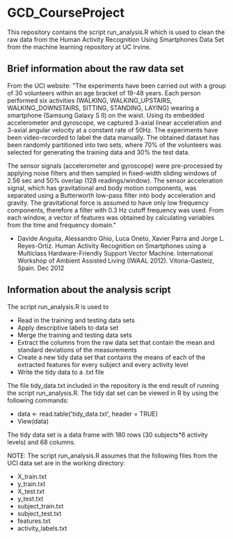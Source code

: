 # GCD_CourseProject

This repository contains the script run_analysis.R which is used to clean the raw data from the Human Activity Recognition Using Smartphones Data Set from the machine learning repository at UC Irvine.  

## Brief information about the raw data set

From the UCI website: "The experiments have been carried out with a group of 30 volunteers within an age bracket of 19-48 years. Each person performed six activities (WALKING, WALKING_UPSTAIRS, WALKING_DOWNSTAIRS, SITTING, STANDING, LAYING) wearing a smartphone (Samsung Galaxy S II) on the waist. Using its embedded accelerometer and gyroscope, we captured 3-axial linear acceleration and 3-axial angular velocity at a constant rate of 50Hz. The experiments have been video-recorded to label the data manually. The obtained dataset has been randomly partitioned into two sets, where 70% of the volunteers was selected for generating the training data and 30% the test data. 

The sensor signals (accelerometer and gyroscope) were pre-processed by applying noise filters and then sampled in fixed-width sliding windows of 2.56 sec and 50% overlap (128 readings/window). The sensor acceleration signal, which has gravitational and body motion components, was separated using a Butterworth low-pass filter into body acceleration and gravity. The gravitational force is assumed to have only low frequency components, therefore a filter with 0.3 Hz cutoff frequency was used. From each window, a vector of features was obtained by calculating variables from the time and frequency domain."

* Davide Anguita, Alessandro Ghio, Luca Oneto, Xavier Parra and Jorge L. Reyes-Ortiz. Human Activity Recognition on Smartphones using a Multiclass Hardware-Friendly Support Vector Machine. International Workshop of Ambient Assisted Living (IWAAL 2012). Vitoria-Gasteiz, Spain. Dec 2012


## Information about the analysis script

The script run_analysis.R is used to 

* Read in the training and testing data sets
* Apply descriptive labels to data set
* Merge the training and testing data sets
* Extract the columns from the raw data set that contain the mean and standard deviations of the measurements
* Create a new tidy data set that contains the means of each of the extracted features for every subject and every activity level
* Write the tidy data to a .txt file

The file tidy_data.txt included in the repository is the end result of running the script run_analysis.R.  The tidy dat set can be viewed in R by using the following commands:

* data <- read.table('tidy_data.txt', header = TRUE) 
* View(data)

The tidy data set is a data frame with 180 rows (30 subjects*6 activity levels) and 68 columns.

NOTE: The script run_analysis.R assumes that the following files from the UCI data set are in the working directory:

* X_train.txt
* y_train.txt
* X_test.txt
* y_test.txt
* subject_train.txt
* subject_test.txt
* features.txt
* activity_labels.txt